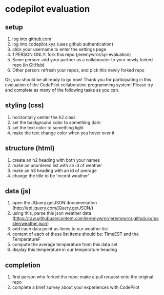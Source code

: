 codepilot evaluation
====================

## setup

1. log into github.com
2. log into codepilot.xyz (uses github authentication)
3. click your username to enter the settings page
3. 1 PERSON ONLY: fork this repo (jeremywrnr/cp-evaluation)
4. Same person: add your partner as a collaborator to your newly forked repo (in GitHub)
5. Other person: refresh your repos, and pick this newly forked repo

Ok, you should be all ready to go now! Thank you for participating in this
evaluation of the CodePilot collaborative programming system! Please try and
complete as many of the following tasks as you can.

## styling (css)

1. horizontally center the h2 class
2. set the background color to something dark
3. set the text color to something light
4. make the text change color when you hover over it

## structure (html)

1. create an h2 heading with both your names
2. make an unordered list with an id of weather
3. make an h3 heading with an id of average
4. change the title to be 'recent weather'

## data (js)

1. open the JQuery.getJSON documentation (http://api.jquery.com/jQuery.getJSON/)
2. using this, parse this json weather data (https://raw.githubusercontent.com/jeremywrnr/jeremywrnr.github.io/master/weather.json)
3. add each data point as items to our weather list
4. content of each of these list items should be: TimeEST and the TemperatureF
5. compute the average temperature from this data set
6. display this temperature in our temperature heading

## completion

1. first person who forked the repo: make a pull request onto the original repo
2. complete a brief survey about your experiences with CodePilot

